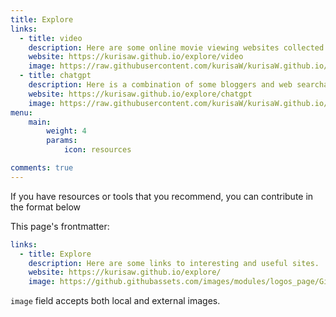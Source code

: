 ```yaml
---
title: Explore
links:
  - title: video
    description: Here are some online movie viewing websites collected from the Internet, some of which provide APP download, and those who are interested can choose to browse
    website: https://kurisaw.github.io/explore/video
    image: https://raw.githubusercontent.com/kurisaW/kurisaW.github.io/master/assets/figures/video.jpg
  - title: chatgpt
    description: Here is a combination of some bloggers and web searchable domestic chatgpt access sites
    website: https://kurisaw.github.io/explore/chatgpt
    image: https://raw.githubusercontent.com/kurisaW/kurisaW.github.io/master/assets/figures/chatbot.jpg
menu:
    main: 
        weight: 4
        params:
            icon: resources

comments: true
---
```


If you have resources or tools that you recommend, you can contribute in the format below

This page's frontmatter:

```yaml
links:
  - title: Explore
    description: Here are some links to interesting and useful sites.
    website: https://kurisaw.github.io/explore/
    image: https://github.githubassets.com/images/modules/logos_page/GitHub-Mark.png
```

`image` field accepts both local and external images.
